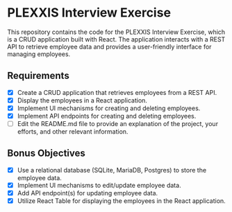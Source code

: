 # PLEXXIS Interview Exercise

This repository contains the code for the PLEXXIS Interview Exercise, which is a CRUD application built with React. The application interacts with a REST API to retrieve employee data and provides a user-friendly interface for managing employees.

## Requirements
- [X] Create a CRUD application that retrieves employees from a REST API.
- [X] Display the employees in a React application.
- [X] Implement UI mechanisms for creating and deleting employees.
- [X] Implement API endpoints for creating and deleting employees.
- [ ] Edit the README.md file to provide an explanation of the project, your efforts, and other relevant information.

## Bonus Objectives
- [X] Use a relational database (SQLite, MariaDB, Postgres) to store the employee data.
- [X] Implement UI mechanisms to edit/update employee data.
- [X] Add API endpoint(s) for updating employee data.
- [X] Utilize React Table for displaying the employees in the React application.
